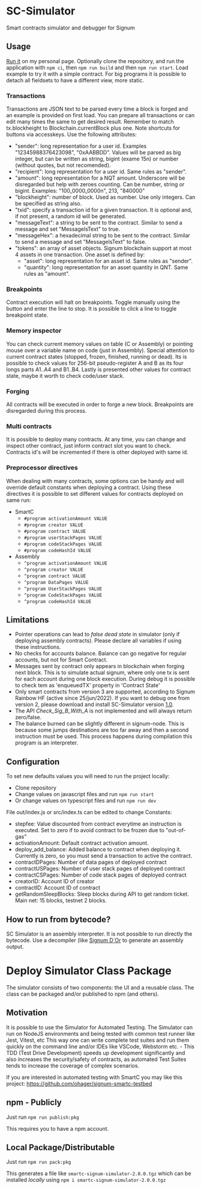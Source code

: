 # SC-Simulator
Smart contracts simulator and debugger for Signum

## Usage
[Run it](https://deleterium.info/sc-simulator) on my personal page. Optionally clone the repository, and run the application with `npm ci`, then `npm run build` and then `npm run start`. Load example to try it with a simple contract.
For big programs it is possible to detach all fieldsets to have a different view, more static. 

### Transactions
Transactions are JSON text to be parsed every time a block is forged and an example is provided on first load. You can prepare all transactions or can edit many times the same to get desired result. Remember to match tx.blockheight to Blockchain.currentBlock plus one. Note shortcuts for buttons via accesskeys. Use the following attributes:
* "sender": long representation for a user id. Examples "12345988376423098", "0xAABBDD". Values will be parsed as big integer, but can be written as string, bigint (exame 15n) or number (without quotes, but not recomended).
* "recipient": long representation for a user id. Same rules as "sender".
* "amount": long representation for a NQT amount. Underscore will be disregarded but help with zeroes counting. Can be number, string or bigint. Examples: "100_0000_0000n", 213, "840000"
* "blockheight": number of block. Used as number. Use only integers. Can be specified as string also.
* "txid": specify a transaction id for a given transaction. It is optional and, if not present, a random id will be generated.
* "messageText": a string to be sent to the contract. Similar to send a message and set "MessageIsText" to true.
* "messageHex": a hexadecimal string to be sent to the contract. Similar to send a message and set "MessageIsText" to false.
* "tokens": an array of asset objects. Signum blockchain support at most 4 assets in one transaction. One asset is defined by:
  * "asset": long representation for an asset id. Same rules as "sender".
  * "quantity": long representation for an asset quantity in QNT. Same rules as "amount".

### Breakpoints
Contract execution will halt on breakpoints. Toggle manually using the button and enter the line to stop. It is possible to click a line to toggle breakpoint state.

### Memory inspector
You can check current memory values on table (C or Assembly) or pointing mouse over a variable name on code (just in Assembly). Special attention to current contract states (stopped, frozen, finished, running or dead). Its is possible to check values for 256-bit pseudo-register A and B as its four longs parts A1..A4 and B1..B4. Lastly is presented other values for contract state, maybe it worth to check code/user stack.

### Forging
All contracts will be executed in order to forge a new block. Breakpoints are disregarded during this process.

### Multi contracts
It is possible to deploy many contracts. At any time, you can change and inspect other contract, just inform contract slot you want to check. Contracts id's will be incremented if there is other deployed with same id.

### Preprocessor directives
When dealing with many contracts, some options can be handy and will override default constants when deploying a contract. Using these directives it is possible to set different values for contracts deployed on same run:
* SmartC
  * `#program activationAmount VALUE`
  * `#program creator VALUE`
  * `#program contract VALUE`
  * `#program userStackPages VALUE`
  * `#program codeStackPages VALUE`
  * `#program codeHashId VALUE`
* Assembly
  * `^program activationAmount VALUE`
  * `^program creator VALUE`
  * `^program contract VALUE`
  * `^program DataPages VALUE`
  * `^program UserStackPages VALUE`
  * `^program CodeStackPages VALUE`
  * `^program codeHashId VALUE`

## Limitations
* Pointer operations can lead to *false dead state* in simulator (only if deploying assembly contracts). Please declare all variables if using these instructions.
* No checks for accounts balance. Balance can go negative for regular accounts, but not for Smart Contract.
* Messages sent by contract only appears in blockchain when forging next block. This is to simulate actual signum, where only one tx is sent for each account during one block execution. During debug it is possible to check tem as 'enqueuedTX' property in 'Contract State'
* Only smart contracts from version 3 are supported, according to Signum Rainbow HF (active since 25/jun/2022). If you want to debug one from version 2, please download and install SC-Simulator version [1.0](https://github.com/deleterium/SC-Simulator/releases/tag/v1.0).
* The API *Check_Sig_B_With_A* is not implemented and will always return zero/false.
* The balance burned can be slightly different in signum-node. This is because some jumps destinations are too far away and then a second instruction must be used. This process happens during compilation this program is an interpreter. 

## Configuration
To set new defaults values you will need to run the project locally:
* Clone repository
* Change values on javascript files and run `npm run start`
* Or change values on typescript files and run `npm run dev`

File out/index.js or src/index.ts can be edited to change Constants:
* stepfee: Value discounted from contract everytime an instruction is executed. Set to zero if to avoid contract to be frozen due to "out-of-gas"
* activationAmount: Default contract activation amount.
* deploy_add_balance: Added balance to contract when deploying it. Currently is zero, so you must send a transaction to active the contract.
* contractDPages: Number of data pages of deployed contract
* contractUSPages: Number of user stack pages of deployed contract
* contractCSPages: Number of code stack pages of deployed contract
* creatorID: Account ID of creator
* contractID: Account ID of contract
* getRandomSleepBlocks: Sleep blocks during API to get random ticket. Main net: 15 blocks, testnet 2 blocks.

## How to run from bytecode?
SC Simulator is an assembly interpreter. It is not possible to run directly the bytecode. Use a decompiler (like  [Signum D`Or](https://github.com/deleterium/Signum-D-Or) to generate an assembly output.


# Deploy Simulator Class Package

The simulator consists of two components: the UI and a reusable class.
The class can be packaged and/or published to npm (and others).

## Motivation

It is possible to use the Simulator for Automated Testing. The Simulator can run on NodeJS environments and being tested with common test runner like Jest, Vitest, etc
This way one can write complete test suites and run them quickly on the command line and/or IDEs like VSCode, Webstorm etc. - This TDD (Test Drive Development) speeds up 
development significantly and also increases the security/safety of contracts, as automated Test Suites tends to increase the coverage of complex scenarios. 

If you are interested in automated testing with SmartC you may like this project: https://github.com/ohager/signum-smartc-testbed

## npm - Publicly

Just run `npm run publish:pkg`

This requires you to have a npm account.


## Local Package/Distributable

Just run `npm run pack:pkg`

This generates a file like `smartc-signum-simulator-2.0.0.tgz` which can be installed _locally_ using `npm i smartc-signum-simulator-2.0.0.tgz`

